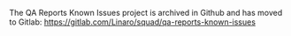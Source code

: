 The QA Reports Known Issues project is archived in Github and has moved to Gitlab: https://gitlab.com/Linaro/squad/qa-reports-known-issues
